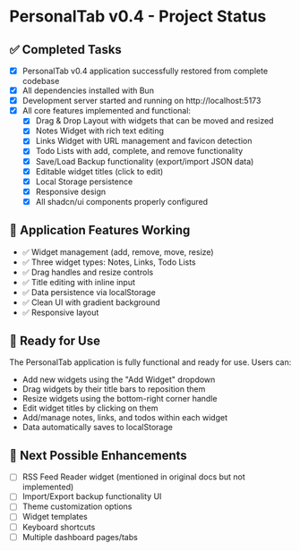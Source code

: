 # PersonalTab v0.4 - Project Status

## ✅ Completed Tasks
- [x] PersonalTab v0.4 application successfully restored from complete codebase
- [x] All dependencies installed with Bun
- [x] Development server started and running on http://localhost:5173
- [x] All core features implemented and functional:
  - [x] Drag & Drop Layout with widgets that can be moved and resized
  - [x] Notes Widget with rich text editing
  - [x] Links Widget with URL management and favicon detection
  - [x] Todo Lists with add, complete, and remove functionality
  - [x] Save/Load Backup functionality (export/import JSON data)
  - [x] Editable widget titles (click to edit)
  - [x] Local Storage persistence
  - [x] Responsive design
  - [x] All shadcn/ui components properly configured

## 🎯 Application Features Working
- ✅ Widget management (add, remove, move, resize)
- ✅ Three widget types: Notes, Links, Todo Lists
- ✅ Drag handles and resize controls
- ✅ Title editing with inline input
- ✅ Data persistence via localStorage
- ✅ Clean UI with gradient background
- ✅ Responsive layout

## 🚀 Ready for Use
The PersonalTab application is fully functional and ready for use. Users can:
- Add new widgets using the "Add Widget" dropdown
- Drag widgets by their title bars to reposition them
- Resize widgets using the bottom-right corner handle
- Edit widget titles by clicking on them
- Add/manage notes, links, and todos within each widget
- Data automatically saves to localStorage

## 📝 Next Possible Enhancements
- [ ] RSS Feed Reader widget (mentioned in original docs but not implemented)
- [ ] Import/Export backup functionality UI
- [ ] Theme customization options
- [ ] Widget templates
- [ ] Keyboard shortcuts
- [ ] Multiple dashboard pages/tabs
